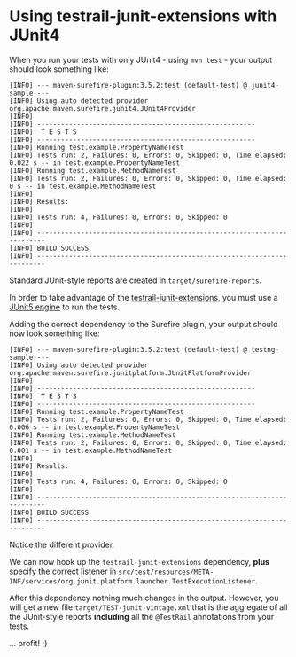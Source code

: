 # Using testrail-junit-extensions with JUnit4

When you run your tests with only JUnit4 - using `mvn test` - your output should look something like:

```
[INFO] --- maven-surefire-plugin:3.5.2:test (default-test) @ junit4-sample ---
[INFO] Using auto detected provider org.apache.maven.surefire.junit4.JUnit4Provider
[INFO] 
[INFO] -------------------------------------------------------
[INFO]  T E S T S
[INFO] -------------------------------------------------------
[INFO] Running test.example.PropertyNameTest
[INFO] Tests run: 2, Failures: 0, Errors: 0, Skipped: 0, Time elapsed: 0.022 s -- in test.example.PropertyNameTest
[INFO] Running test.example.MethodNameTest
[INFO] Tests run: 2, Failures: 0, Errors: 0, Skipped: 0, Time elapsed: 0 s -- in test.example.MethodNameTest
[INFO] 
[INFO] Results:
[INFO] 
[INFO] Tests run: 4, Failures: 0, Errors: 0, Skipped: 0
[INFO] 
[INFO] ------------------------------------------------------------------------
[INFO] BUILD SUCCESS
[INFO] ------------------------------------------------------------------------
```

Standard JUnit-style reports are created in `target/surefire-reports`.

In order to take advantage of the
[testrail-junit-extensions](https://github.com/gurock/testrail-junit-extensions), you must use a
[JUnit5 engine](https://maven.apache.org/surefire/maven-surefire-plugin/examples/junit-platform.html#smart-resolution-of-jupiter-engine-and-vintage-engine-for-junit4)
to run the tests.

Adding the correct dependency to the Surefire plugin, your output should now look something like:

```
[INFO] --- maven-surefire-plugin:3.5.2:test (default-test) @ testng-sample ---
[INFO] Using auto detected provider org.apache.maven.surefire.junitplatform.JUnitPlatformProvider
[INFO] 
[INFO] -------------------------------------------------------
[INFO]  T E S T S
[INFO] -------------------------------------------------------
[INFO] Running test.example.PropertyNameTest
[INFO] Tests run: 2, Failures: 0, Errors: 0, Skipped: 0, Time elapsed: 0.006 s -- in test.example.PropertyNameTest
[INFO] Running test.example.MethodNameTest
[INFO] Tests run: 2, Failures: 0, Errors: 0, Skipped: 0, Time elapsed: 0.001 s -- in test.example.MethodNameTest
[INFO] 
[INFO] Results:
[INFO] 
[INFO] Tests run: 4, Failures: 0, Errors: 0, Skipped: 0
[INFO] 
[INFO] ------------------------------------------------------------------------
[INFO] BUILD SUCCESS
[INFO] ------------------------------------------------------------------------
```

Notice the different provider.

We can now hook up the `testrail-junit-extensions` dependency, **plus** specify the correct listener
in `src/test/resources/META-INF/services/org.junit.platform.launcher.TestExecutionListener`.

After this dependency nothing much changes in the output. However, you will get a new file
`target/TEST-junit-vintage.xml` that is the aggregate of all the JUnit-style reports **including** all the
`@TestRail` annotations from your tests.

... profit! ;)
